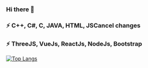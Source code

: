 ### Hi there 👋
### ⚡ C++, C#, C, JAVA, HTML, JSCancel changes
### ⚡ ThreeJS, VueJs, ReactJs, NodeJs, Bootstrap


[![Top Langs](https://github-readme-stats.vercel.app/api/top-langs/?username=neaxic)](https://github.com/anuraghazra/github-readme-stats)


<!--
**Neaxic/neaxic** is a ✨ _special_ ✨ repository because its `README.md` (this file) appears on your GitHub profile.

Here are some ideas to get you started:

- 🔭 I’m currently working on ...
- 🌱 I’m currently learning ...
- 👯 I’m looking to collaborate on ...
- 🤔 I’m looking for help with ...
- 💬 Ask me about ...
- 📫 How to reach me: ...
- 😄 Pronouns: ...
- ⚡ Fun fact: ...
-->
